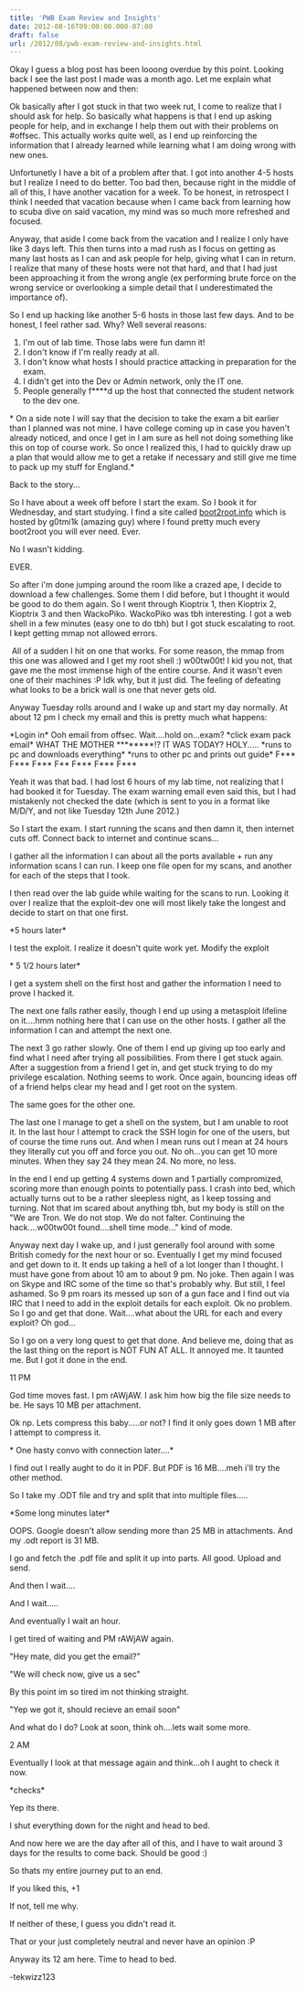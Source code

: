 ```yaml
---
title: 'PWB Exam Review and Insights'
date: 2012-08-16T09:00:00.000-07:00
draft: false
url: /2012/08/pwb-exam-review-and-insights.html
---
```


Okay I guess a blog post has been looong overdue by this point. Looking back I see the last post I made was a month ago. Let me explain what happened between now and then:

Ok basically after I got stuck in that two week rut, I come to realize that I should ask for help. So basically what happens is that I end up asking people for help, and in exchange I help them out with their problems on #offsec. This actually works quite well, as I end up reinforcing the information that I already learned while learning what I am doing wrong with new ones.

Unfortunetly I have a bit of a problem after that. I got into another 4-5 hosts but I realize I need to do better. Too bad then, because right in the middle of all of this, I have another vacation for a week. To be honest, in retrospect I think I needed that vacation because when I came back from learning how to scuba dive on said vacation, my mind was so much more refreshed and focused.

Anyway, that aside I come back from the vacation and I realize I only have like 3 days left. This then turns into a mad rush as I focus on getting as many last hosts as I can and ask people for help, giving what I can in return. I realize that many of these hosts were not that hard, and that I had just been approaching it from the wrong angle (ex performing brute force on the wrong service or overlooking a simple detail that I underestimated the importance of).

So I end up hacking like another 5-6 hosts in those last few days. And to be honest, I feel rather sad. Why? Well several reasons:


1.  I'm out of lab time. Those labs were fun damn it!
2.  I don't know if I'm really ready at all.
3.  I don't know what hosts I should practice attacking in preparation for the exam.
4.  I didn't get into the Dev or Admin network, only the IT one.
5.  People generally f\*\*\*\*d up the host that connected the student network to the dev one.

\* On a side note I will say that the decision to take the exam a bit earlier than I planned was not mine. I have college coming up in case you haven't already noticed, and once I get in I am sure as hell not doing something like this on top of course work. So once I realized this, I had to quickly draw up a plan that would allow me to get a retake if necessary and still give me time to pack up my stuff for England.\*

Back to the story...

So I have about a week off before I start the exam. So I book it for Wednesday, and start studying. I find a site called [boot2root.info](https://boot2root.info/) which is hosted by g0tmi1k (amazing guy) where I found pretty much every boot2root you will ever need. Ever.

No I wasn't kidding.

EVER.

So after i'm done jumping around the room like a crazed ape, I decide to download a few challenges. Some them I did before, but I thought it would be good to do them again. So I went through Kioptrix 1, then Kioptrix 2, Kioptrix 3 and then WackoPiko. WackoPiko was tbh interesting. I got a web shell in a few minutes (easy one to do tbh) but I got stuck escalating to root. I kept getting mmap not allowed errors.

 All of a sudden I hit on one that works. For some reason, the mmap from this one was allowed and I get my root shell :) w00tw00t! I kid you not, that gave me the most immense high of the entire course. And it wasn't even one of their machines :P Idk why, but it just did. The feeling of defeating what looks to be a brick wall is one that never gets old.

Anyway Tuesday rolls around and I wake up and start my day normally. At about 12 pm I check my email and this is pretty much what happens:

\*Login in\*
Ooh email from offsec.
Wait....hold on...exam?
\*click exam pack email\*
WHAT THE MOTHER \*\*\*\*\*\*\*\*!?
IT WAS TODAY?
HOLY.....
\*runs to pc and downloads everything\*
\*runs to other pc and prints out guide\*
F\*\*\* F\*\*\* F\*\*\* F\*\* F\*\*\* F\*\*\* F\*\*\*

Yeah it was that bad. I had lost 6 hours of my lab time, not realizing that I had booked it for Tuesday. The exam warning email even said this, but I had mistakenly not checked the date (which is sent to you in a format like M/D/Y, and not like Tuesday 12th June 2012.)

So I start the exam. I start running the scans and then damn it, then internet cuts off. Connect back to internet and continue scans...

I gather all the information I can about all the ports available + run any information scans I can run. I keep one file open for my scans, and another for each of the steps that I took.

I then read over the lab guide while waiting for the scans to run. Looking it over I realize that the exploit-dev one will most likely take the longest and decide to start on that one first.

\*5 hours later\*

I test the exploit. I realize it doesn't quite work yet. Modify the exploit

\* 5 1/2 hours later\*

I get a system shell on the first host and gather the information I need to prove I hacked it.

The next one falls rather easily, though I end up using a metasploit lifeline on it....hmm nothing here that I can use on the other hosts. I gather all the information I can and attempt the next one.

The next 3 go rather slowly. One of them I end up giving up too early and find what I need after trying all possibilities. From there I get stuck again. After a suggestion from a friend I get in, and get stuck trying to do my privilege escalation. Nothing seems to work. Once again, bouncing ideas off of a friend helps clear my head and I get root on the system.

The same goes for the other one.

The last one I manage to get a shell on the system, but I am unable to root it. In the last hour I attempt to crack the SSH login for one of the users, but of course the time runs out. And when I mean runs out I mean at 24 hours they literally cut you off and force you out. No oh...you can get 10 more minutes. When they say 24 they mean 24. No more, no less.

In the end I end up getting 4 systems down and 1 partially compromized, scoring more than enough points to potentially pass. I crash into bed, which actually turns out to be a rather sleepless night, as I keep tossing and turning. Not that im scared about anything tbh, but my body is still on the "We are Tron. We do not stop. We do not falter. Continuing the hack....w00tw00t found....shell time mode..." kind of mode.

Anyway next day I wake up, and I just generally fool around with some British comedy for the next hour or so. Eventually I get my mind focused and get down to it. It ends up taking a hell of a lot longer than I thought. I must have gone from about 10 am to about 9 pm. No joke. Then again I was on Skype and IRC some of the time so that's probably why. But still, I feel ashamed. So 9 pm roars its messed up son of a gun face and I find out via IRC that I need to add in the exploit details for each exploit. Ok no problem. So I go and get that done. Wait....what about the URL for each and every exploit? Oh god...

So I go on a very long quest to get that done. And believe me, doing that as the last thing on the report is NOT FUN AT ALL. It annoyed me. It taunted me. But I got it done in the end.

11 PM

God time moves fast. I pm rAWjAW. I ask him how big the file size needs to be. He says 10 MB per attachment.

Ok np. Lets compress this baby.....or not? I find it only goes down 1 MB after I attempt to compress it.

\* One hasty convo with connection later....\*

I find out I really aught to do it in PDF. But PDF is 16 MB....meh i'll try the other method.

So I take my .ODT file and try and split that into multiple files.....

\*Some long minutes later\*

OOPS. Google doesn't allow sending more than 25 MB in attachments. And my .odt report is 31 MB.

I go and fetch the .pdf file and split it up into parts. All good. Upload and send.

And then I wait....

And I wait.....

And eventually I wait an hour.

I get tired of waiting and PM rAWjAW again.

"Hey mate, did you get the email?"

"We will check now, give us a sec"

By this point im so tired im not thinking straight.

"Yep we got it, should recieve an email soon"

And what do I do? Look at soon, think oh....lets wait some more.

2 AM

Eventually I look at that message again and think...oh I aught to check it now.

\*checks\*

Yep its there.

I shut everything down for the night and head to bed.


And now here we are the day after all of this, and I have to wait around 3 days for the results to come back. Should be good :)

So thats my entire journey put to an end.

If you liked this, +1

If not, tell me why.

If neither of these, I guess you didn't read it.

That or your just completely neutral and never have an opinion :P

Anyway its 12 am here. Time to head to bed.

\-tekwizz123